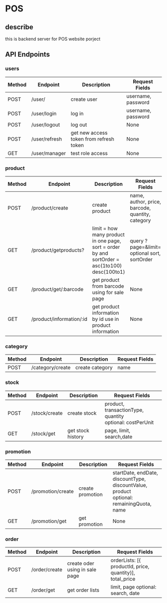 # POS

## describe

this is backend server for POS website porject

## API Endpoints

### users

| Method | Endpoint      | Description                             | Request Fields     |
| ------ | ------------- | --------------------------------------- | ------------------ |
| POST   | /user/        | create user                             | username, password |
| POST   | /user/login   | log in                                  | username, password |
| POST   | /user/logout  | log out                                 | None               |
| POST   | /user/refresh | get new access token from refresh token | None               |
| GET    | /user/manager | test role access                        | None               |

### product

| Method | Endpoint                 | Description                                                                                    | Request Fields                                               |
| ------ | ------------------------ | ---------------------------------------------------------------------------------------------- | ------------------------------------------------------------ |
| POST   | /product/create          | create product                                                                                 | name, author, price, barcode, quantity, category             |
| GET    | /product/getproducts?    | limit = how many product in one page, sort = order by and sortOrder = asc(1to100) desc(100to1) | query ?page=<number>&limit=<number> optional sort, sortOrder |
| GET    | /product/get/:barcode    | get product from barcode using for sale page                                                   | None                                                         |
| GET    | /product/information/:id | get product information by id use in product information                                       | None                                                         |

### category

| Method | Endpoint         | Description     | Request Fields |
| ------ | ---------------- | --------------- | -------------- |
| POST   | /category/create | create category | name           |

### stock

| Method | Endpoint      | Description       | Request Fields                                                |
| ------ | ------------- | ----------------- | ------------------------------------------------------------- |
| POST   | /stock/create | create stock      | product, transactionType, quantity <br> optional: costPerUnit |
| GET    | /stock/get    | get stock history | page, limit, <br> search,date                                 |

### promotion

| Method | Endpoint          | Description      | Request Fields                                                                               |
| ------ | ----------------- | ---------------- | -------------------------------------------------------------------------------------------- |
| POST   | /promotion/create | create promotion | startDate, endDate, discountType, discountValue, product <br> optional: remainingQuota, name |
| GET    | /promotion/get    | get promotion    | None                                                                                         |

### order

| Method | Endpoint      | Description                    | Request Fields                                           |
| ------ | ------------- | ------------------------------ | -------------------------------------------------------- |
| POST   | /order/create | create oder using in sale page | orderLists: [{ productId, price, quantity}], total_price |
| GET    | /order/get    | get order lists                | limit, page optional: search, date                       |
